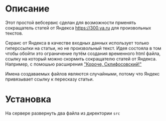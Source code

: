# Описание
Этот простой вебсервис сделан для возможности прменять сокращатель статей от Яндекса https://300.ya.ru для произвольных текстов.

Сераис от Яндекса в качестве входных данных использует только гиперссылки на статьи, но не произвольный текст. 
Идея состояла в том чтобы обойти это ограничение путём создания временного html файла, ссылку на который можно скормить сокращателю статей от Яндекса. Например, с помошью расширения ["Короче, Склифосовский!"](https://github.com/nicodimuscanis/article-shortener-extension)

Имена создаваемых файлов являются случайными, потому что Яндекс привязывает ссылку к пересказу статьи.

# Установка
На сервере развернуть два файла из директории `src`
